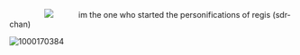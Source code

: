 ⠀⠀⠀⠀⠀⠀![](https://komarev.com/ghpvc/?username=elanourr&color=ff4787&label=꒰⠀⠀patients⠀&abbreviated=true)⠀⠀⠀⠀ im the one who started the personifications of regis (sdr-chan)


![1000170384](https://github.com/user-attachments/assets/380e4028-ac28-4c2b-b48d-34c8597921bc)
